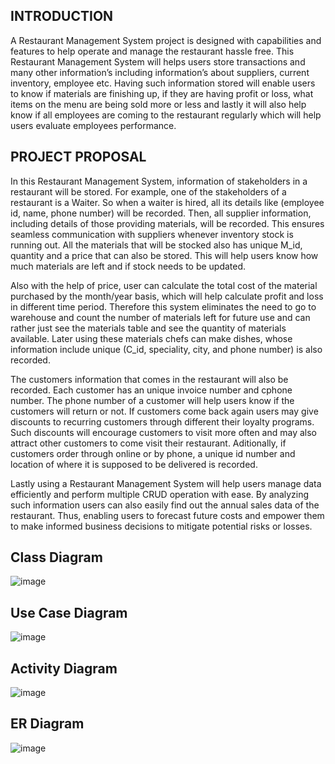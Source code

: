## INTRODUCTION

A Restaurant Management System project is designed with capabilities and features to help operate and manage the restaurant hassle free. This Restaurant Management System will helps users store transactions and many other information’s including information’s about suppliers, current inventory, employee etc. Having such information stored will enable users to know if materials are finishing up, if they are having profit or loss, what items on the menu are being sold more or less and lastly it will also help know if all employees are coming to the restaurant regularly which will help users evaluate employees performance.

## PROJECT PROPOSAL

In this Restaurant Management System, information of stakeholders in a restaurant will be stored. For example, one of the stakeholders of a restaurant is a Waiter. So when a waiter is hired, all its details like (employee id, name, phone number) will be recorded.
Then, all supplier information, including details of those providing materials, will be recorded. This ensures seamless communication with suppliers whenever inventory stock  is running out. All the materials that will be stocked also has unique M_id, quantity and a price that can also be stored. This will help users know how much materials are left and if stock needs to be updated. 

Also with the help of price, user can calculate the total cost of the material purchased by the month/year basis, which will help calculate profit and loss in different time period.
Therefore this system eliminates the need to go to warehouse and count the number of materials left for future use and can rather just see the materials table and see the quantity of materials available. Later using these materials chefs can make dishes, whose information include unique (C_id, speciality, city, and phone number) is also recorded. 

The customers information that comes in the restaurant will also be recorded. Each customer has an  unique invoice number and cphone number. The phone number of a customer will help users know if the customers will return or not. If customers come back again users may give discounts to recurring customers through different their loyalty programs. Such discounts will encourage customers to visit more often and may also attract other customers to come visit their restaurant. Aditionally, if customers order through online or by phone, a unique id number and location of where it is supposed to be delivered is recorded. 

Lastly using a Restaurant Management System will help users manage data efficiently and perform multiple CRUD operation with ease. By analyzing such information users can also easily find out the annual sales data of the restaurant. Thus, enabling users to forecast future costs and empower them to make informed business decisions to mitigate potential risks or losses.

## Class Diagram

![image](https://github.com/user-attachments/assets/fe306465-3f05-46be-a96d-5987fe0f645c)


## Use Case Diagram

![image](https://github.com/user-attachments/assets/d833a073-f6fc-4863-8b99-e36187e6dfa0)


## Activity Diagram

![image](https://github.com/user-attachments/assets/f3155012-582a-4c57-bf31-7fdbf8898984)

## ER Diagram

![image](https://github.com/user-attachments/assets/da743d8d-7d54-465e-921f-fcf780ea8797)

